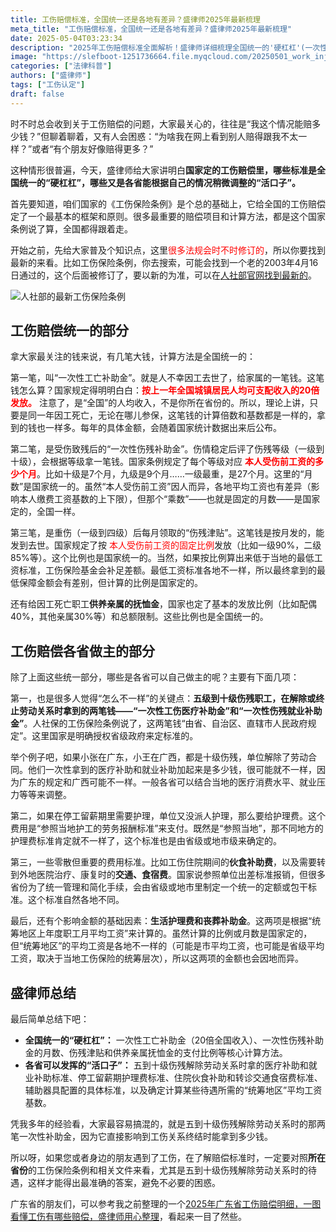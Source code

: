 ```yaml
---
title: 工伤赔偿标准，全国统一还是各地有差异？盛律师2025年最新梳理
meta_title: "工伤赔偿标准，全国统一还是各地有差异？盛律师2025年最新梳理"
date: 2025-05-04T03:23:34
description: "2025年工伤赔偿标准全面解析！盛律师详细梳理全国统一的'硬杠杠'(一次性工亡补助金、伤残补助金月数、伤残津贴比例)与各省自定的'活口子'(五至十级伤残解除劳动关系补助、护理费、伙食补助等)。文章权威解读《工伤保险条例》，揭示不同地区赔偿金额差异的法律原因，帮您正确计算应得赔偿，避免误解和困惑。工伤职工和用人单位必读！"
image: "https://slefboot-1251736664.file.myqcloud.com/20250501_work_injury_standards_cover.webp"
categories: ["法律科普"]
authors: ["盛律师"]
tags: ["工伤认定"]
draft: false
---
```


时不时总会收到关于工伤赔偿的问题，大家最关心的，往往是“我这个情况能赔多少钱？”但聊着聊着，又有人会困惑：“为啥我在网上看到别人赔得跟我不太一样？”或者“有个朋友好像赔得更多？”

这种情形很普遍，今天，盛律师给大家讲明白**国家定的工伤赔偿里，哪些标准是全国统一的“硬杠杠”，哪些又是各省能根据自己的情况稍微调整的“活口子”。**

首先要知道，咱们国家的《工伤保险条例》是个总的基础上，它给全国的工伤赔偿定了一个最基本的框架和原则。很多最重要的赔偿项目和计算方法，都是这个国家条例说了算，全国都得跟着走。

开始之前，先给大家普及个知识点，这里<span style="color: red;">很多法规会时不时修订的</span>，所以你要找到最新的来看。比如工伤保险条例，你去搜索，可能会找到一个老的2003年4月16日通过的，这个后面被修订了，要以新的为准，可以在[人社部官网找到最新的](https://www.mohrss.gov.cn/xxgk2020/fdzdgknr/zcfg/fg/202011/t20201103_394950.html)。

![人社部的最新工伤保险条例](https://slefboot-1251736664.file.myqcloud.com/20250501_work_injury_standards_1.png/webp)

## 工伤赔偿统一的部分

拿大家最关注的钱来说，有几笔大钱，计算方法是全国统一的：

第一笔，叫“一次性工亡补助金”。就是人不幸因工去世了，给家属的一笔钱。这笔钱怎么算？国家规定得明明白白：**<span style="color: red;">按上一年全国城镇居民人均可支配收入的20倍发放。</span>** 注意了，是“全国”的人均收入，不是你所在省份的。所以，理论上讲，只要是同一年因工死亡，无论在哪儿参保，这笔钱的计算倍数和基数都是一样的，拿到的钱也一样多。每年的具体金额，会随着国家统计数据出来后公布。

第二笔，是受伤致残后的“一次性伤残补助金”。伤情稳定后评了伤残等级（一级到十级），会根据等级拿一笔钱。国家条例规定了每个等级对应 **<span style="color: red;">本人受伤前工资的多少个月</span>**。比如十级是7个月，九级是9个月……一级最重，是27个月。这里的“月数”是国家统一的。虽然“本人受伤前工资”因人而异，各地平均工资也有差异（影响本人缴费工资基数的上下限），但那个“乘数”——也就是固定的月数——是国家定的，全国一样。

第三笔，是重伤（一级到四级）后每月领取的“伤残津贴”。这笔钱是按月发的，能发到去世。国家规定了按 <span style="color: red;">本人受伤前工资的固定比例</span>发放（比如一级90%，二级85%等）。这个比例也是国家统一的。当然，如果按比例算出来低于当地的最低工资标准，工伤保险基金会补足差额。最低工资标准各地不一样，所以最终拿到的最低保障金额会有差别，但计算的比例是国家定的。

还有给因工死亡职工**供养亲属的抚恤金**，国家也定了基本的发放比例（比如配偶40%，其他亲属30%等）和总额限制。这些比例也是全国统一的。

## 工伤赔偿各省做主的部分

除了上面这些统一部分，哪些是各省可以自己做主的呢？主要有下面几项：

第一，也是很多人觉得“怎么不一样”的关键点：**五级到十级伤残职工，在解除或终止劳动关系时拿到的两笔钱——“一次性工伤医疗补助金”和“一次性伤残就业补助金”**。人社保的工伤保险条例说了，这两笔钱“由省、自治区、直辖市人民政府规定”。这里国家是明确授权省级政府来定标准的。

举个例子吧，如果小张在广东，小王在广西，都是十级伤残，单位解除了劳动合同。他们一次性拿到的医疗补助和就业补助加起来是多少钱，很可能就不一样，因为广东的规定和广西可能不一样。一般各省可以结合当地的医疗消费水平、就业压力等等来调整。

第二，如果在停工留薪期里需要护理，单位又没派人护理，那么要给护理费。这个费用是“参照当地护工的劳务报酬标准”来支付。既然是“参照当地”，那不同地方的护理费标准肯定就不一样了，这个标准也是由省级或地市级来确定的。

第三，一些零散但重要的费用标准。比如工伤住院期间的**伙食补助费**，以及需要转到外地医院治疗、康复时的**交通、食宿费**。国家说参照单位出差标准报销，但很多省份为了统一管理和简化手续，会由省级或地市里制定一个统一的定额或包干标准。这个标准自然各地不同。

最后，还有个影响金额的基础因素：**生活护理费和丧葬补助金**。这两项是根据“统筹地区上年度职工月平均工资”来计算的。虽然计算的比例或月数是国家定的，但“统筹地区”的平均工资是各地不一样的（可能是市平均工资，也可能是省级平均工资，取决于当地工伤保险的统筹层次），所以这两项的金额也会因地而异。

## 盛律师总结

最后简单总结下吧：

* **全国统一的“硬杠杠”：** 一次性工亡补助金（20倍全国收入）、一次性伤残补助金的月数、伤残津贴和供养亲属抚恤金的支付比例等核心计算方法。
* **各省可以发挥的“活口子”：** 五到十级伤残解除劳动关系时拿的医疗补助和就业补助标准、停工留薪期护理费标准、住院伙食补助和转诊交通食宿费标准、辅助器具配置的具体标准，以及确定计算某些待遇所需的“统筹地区”平均工资基数。

凭我多年的经验看，大家最容易搞混的，就是五到十级伤残解除劳动关系时的那两笔一次性补助金，因为它直接影响到工伤关系终结时能拿到多少钱。

所以呀，如果您或者身边的朋友遇到了工伤，在了解赔偿标准时，一定要对照**所在省份**的工伤保险条例和相关文件来看，尤其是五到十级伤残解除劳动关系时的待遇，这样才能得出最准确的答案，避免不必要的困惑。

广东省的朋友们，可以参考我之前整理的一个[2025年广东省工伤赔偿明细，一图看懂工伤有哪些赔偿，盛律师用心整理](https://www.shenglvshi.cn/injury_details)，看起来一目了然些。